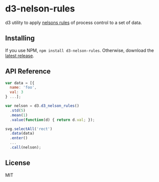 # d3-nelson-rules

d3 utility to apply [nelsons rules](https://en.wikipedia.org/wiki/Nelson_rules) of process control to a set of data.

## Installing

If you use NPM, `npm install d3-nelson-rules`. Otherwise, download the [latest release](https://github.com/d3/d3-nelson-rules/releases/latest).

## API Reference

```js
var data = [{
  name: 'foo',
  val: 3
} ...];

var nelson = d3.d3_nelson_rules()
  .std(5)
  .mean(1)
  .value(function(d) { return d.val; });

svg.selectAll('rect')
  .data(data)
  .enter()
  ...
  .call(nelson);
```

License
---

MIT